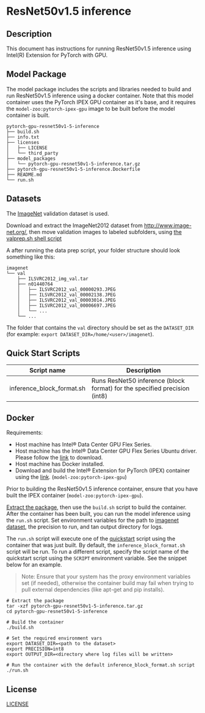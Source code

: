 <!--- 0. Title -->
# ResNet50v1.5 inference

<!-- 10. Description -->
## Description

This document has instructions for running ResNet50v1.5 inference using
Intel(R) Extension for PyTorch with GPU.

<!--- 20. Model package -->
## Model Package

The model package includes the scripts and libraries needed to
build and run ResNet50v1.5 inference using a docker container. Note that
this model container uses the PyTorch IPEX GPU container as it's base,
and it requires the `model-zoo:pytorch-ipex-gpu` image to be built before
the model container is built.
```
pytorch-gpu-resnet50v1-5-inference
├── build.sh
├── info.txt
├── licenses
│   ├── LICENSE
│   └── third_party
├── model_packages
│   └── pytorch-gpu-resnet50v1-5-inference.tar.gz
├── pytorch-gpu-resnet50v1-5-inference.Dockerfile
├── README.md
└── run.sh
```

<!--- 30. Datasets -->
## Datasets

The [ImageNet](http://www.image-net.org/) validation dataset is used.

Download and extract the ImageNet2012 dataset from http://www.image-net.org/,
then move validation images to labeled subfolders, using
[the valprep.sh shell script](https://raw.githubusercontent.com/soumith/imagenetloader.torch/master/valprep.sh)

A after running the data prep script, your folder structure should look something like this:

```
imagenet
└── val
    ├── ILSVRC2012_img_val.tar
    ├── n01440764
    │   ├── ILSVRC2012_val_00000293.JPEG
    │   ├── ILSVRC2012_val_00002138.JPEG
    │   ├── ILSVRC2012_val_00003014.JPEG
    │   ├── ILSVRC2012_val_00006697.JPEG
    │   └── ...
    └── ...
```
The folder that contains the `val` directory should be set as the
`DATASET_DIR`
(for example: `export DATASET_DIR=/home/<user>/imagenet`).

<!--- 40. Quick Start Scripts -->
## Quick Start Scripts

| Script name | Description |
|-------------|-------------|
| inference_block_format.sh | Runs ResNet50 inference (block format) for the specified precision (int8) |

<!--- 60. Docker -->
## Docker

Requirements:
* Host machine has Intel® Data Center GPU Flex Series.
* Host machine has the Intel® Data Center GPU Flex Series Ubuntu driver. Please follow the [link](https://registrationcenter.intel.com/en/products/download/4125/) to download.
* Host machine has Docker installed.
* Download and build the Intel® Extension for PyTorch (IPEX) container using the [link](https://registrationcenter.intel.com/en/products/subscription/956/).
  (`model-zoo:pytorch-ipex-gpu`)

Prior to building the ResNet50v1.5 inference container, ensure that you have
built the IPEX container (`model-zoo:pytorch-ipex-gpu`).

[Extract the package](#model-package), then use the `build.sh`
script to build the container. After the container has been built, you can
run the model inference using the `run.sh` script.
Set environment variables for the path to [imagenet dataset](#datasets),
the precision to run, and tan output directory for logs.

The `run.sh` script will execute one of the [quickstart](#quick-start-scripts) script
using the container that was just built. By default, the
`inference_block_format.sh` script will be run. To run a different script,
specify the script name of the quickstart script using the `SCRIPT`
environment variable. See the snippet below for an example.

> Note: Ensure that your system has the proxy environment variables
> set (if needed), otherwise the container build may fail when trying to pull external
> dependencies (like apt-get and pip installs).

```
# Extract the package
tar -xzf pytorch-gpu-resnet50v1-5-inference.tar.gz
cd pytorch-gpu-resnet50v1-5-inference

# Build the container
./build.sh

# Set the required environment vars
export DATASET_DIR=<path to the dataset>
export PRECISION=int8
export OUTPUT_DIR=<directory where log files will be written>

# Run the container with the default inference_block_format.sh script
./run.sh
```

<!--- 80. License -->
## License

[LICENSE](/LICENSE)


